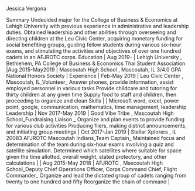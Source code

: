 Jessica Vergona

Summary
Undecided major for the College of Business & Economics at Lehigh University with previous experience in administrative and leadership duties. Obtained leadership and other abilities through overseeing and directing children at the Leu Civic Center, acquiring monetary funding for social benefiting groups, guiding fellow students during various six-hour exams, and stimulating the activities and objectives of over one hundred cadets in an AFJROTC corps.
Education
| Aug 2019- | Lehigh University , Bethlehem, PA
College of Business & Economics
Thai Student Association 
|Aug 2015-May2019 | Mascoutah High School , Mascoutah, IL
3/4.0 GPA
National Honors Society |
Experience
| Feb-May 2019 | Leu Civic Center , Mascoutah, IL_Volunteer_
Answer phones, provide information, assist employed personnel in various tasks
Provide childcare and tutoring for thirty children at any given time
Supply food to staff and children, then proceeding to organize and clean 
Skills
| |
Microsoft word, excel, power point, google, communication, mathematics, time management, leadership 
Leadership
| Nov 2017-May 2019 | Good Vibe Tribe , Mascoutah High School_Fundraising Liaison _
Organize and plan events to provide funding for various club activities
Producing fliers, making district announcements, and initiating group meetings 
| Oct 2017-Jan 2019 | Stellar Xplorers , IL 20083 AFJROTC Mascoutah Indians_Team Captain_
Maintained focus and determination of the team during six-hour exams involving a quiz and satellite simulation.
Determined which satellites where suitable for space given the time allotted, overall weight, stated protectory, and other calculations | | Aug 2015-May 2018 | AFJROTC , Mascoutah High School_Deputy Chief Operations Officer, Corps Command Chief, Flight Commander_
Organize and lead the dictated group of cadets ranging from twenty to one hundred and fifty
Reorganize the chain of command |
